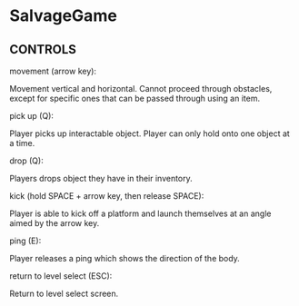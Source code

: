 # SalvageGame

## CONTROLS

movement (arrow key):

Movement vertical and horizontal. Cannot proceed through obstacles, except for specific ones that
can be passed through using an item.

pick up (Q):

Player picks up interactable object. Player can only hold onto one object at a time.

drop (Q):

Players drops object they have in their inventory.

kick (hold SPACE + arrow key, then release SPACE):

Player is able to kick off a platform and launch themselves at an angle aimed by the arrow key.

ping (E):

Player releases a ping which shows the direction of the body. 

return to level select (ESC):

Return to level select screen.
